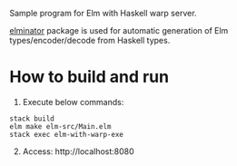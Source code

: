 Sample program for Elm with Haskell warp server.

[elminator](https://hackage.haskell.org/package/elminator) package is used for automatic generation of Elm types/encoder/decode from Haskell types.

# How to build and run

1. Execute below commands:

~~~
stack build
elm make elm-src/Main.elm
stack exec elm-with-warp-exe
~~~

2. Access: http://localhost:8080

